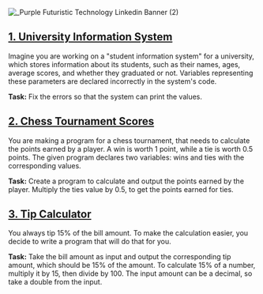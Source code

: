 ![_Purple Futuristic Technology Linkedin Banner (2)](https://github.com/BiaAkemi/Java-Sololearn-projects/assets/145511213/4e46453b-42ab-4b18-8e05-b57dad4e5dd3)

## [1. University Information System](UnivesityInformationSystem.java)
Imagine you are working on a "student information system" for a university, which stores information about its students, such as their names, ages, average scores, and whether they graduated or not. 
Variables representing these parameters are declared incorrectly in the system's code.
 
**Task:** 
Fix the errors so that the system can print the values.

## [2. Chess Tournament Scores](ChessTournamentScores.java)
You are making a program for a chess tournament, that needs to calculate the points earned by a player.
A win is worth 1 point, while a tie is worth 0.5 points.
The given program declares two variables: wins and ties with the corresponding values.

**Task:**
Create a program to calculate and output the points earned by the player.
Multiply the ties value by 0.5, to get the points earned for ties.

## [3. Tip Calculator](TipCalculator.java)
You always tip 15% of the bill amount. 
To make the calculation easier, you decide to write a program that will do that for you.

**Task:**
Take the bill amount as input and output the corresponding tip amount, which should be 15% of the amount.
To calculate 15% of a number, multiply it by 15, then divide by 100.
The input amount can be a decimal, so take a double from the input.


